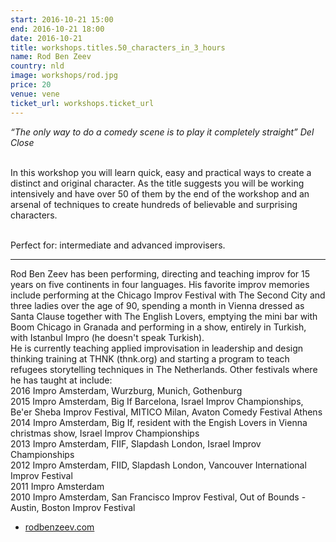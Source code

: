 ```yaml
---
start: 2016-10-21 15:00
end: 2016-10-21 18:00
date: 2016-10-21
title: workshops.titles.50_characters_in_3_hours
name: Rod Ben Zeev
country: nld
image: workshops/rod.jpg
price: 20
venue: vene
ticket_url: workshops.ticket_url
---
```


*“The only way to do a comedy scene is to play it completely straight” Del Close*<br><br>

In this workshop you will learn quick, easy and practical ways to create a distinct and original character. As the title suggests you will be working intensively and have over 50 of them by the end of the workshop and an arsenal of techniques to create hundreds of believable and surprising characters.<br><br>

Perfect for: intermediate and advanced improvisers.

---
Rod Ben Zeev has been performing, directing and teaching improv for 15 years on five continents in four languages. His favorite improv memories include performing at the Chicago Improv Festival with The Second City and three ladies over the age of 90, spending a month in Vienna dressed as Santa Clause together with The English Lovers, emptying the mini bar with Boom Chicago in Granada and performing in a show, entirely in Turkish, with Istanbul Impro (he doesn't speak Turkish).<br>
He is currently teaching applied improvisation in leadership and design thinking training at THNK (thnk.org) and starting a program to teach refugees storytelling techniques in The Netherlands. Other festivals where he has taught at include: <br>
2016 Impro Amsterdam, Wurzburg, Munich, Gothenburg<br>
2015 Impro Amsterdam, Big If Barcelona, Israel Improv Championships, Be'er Sheba Improv Festival, MITICO Milan, Avaton Comedy Festival Athens<br>
2014 Impro Amsterdam, Big If, resident with the Engish Lovers in Vienna christmas show, Israel Improv Championships<br>
2013 Impro Amsterdam, FIIF, Slapdash London, Israel Improv Championships<br>
2012 Impro Amsterdam, FIID, Slapdash London, Vancouver International Improv Festival<br>
2011 Impro Amsterdam<br>
2010 Impro Amsterdam, San Francisco Improv Festival, Out of Bounds - Austin, Boston Improv Festival<br>

- [rodbenzeev.com](http://www.rodbenzeev.com)


